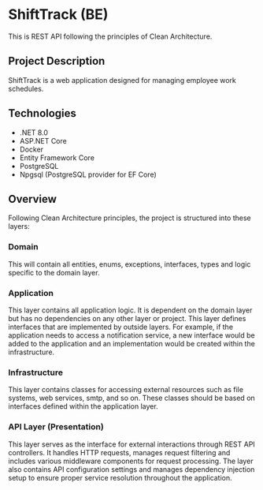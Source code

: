 # ShiftTrack (BE)

This is REST API following the principles of Clean Architecture.

## Project Description
ShiftTrack is a web application designed for managing employee work schedules.

## Technologies
- .NET 8.0
- ASP.NET Core
- Docker
- Entity Framework Core
- PostgreSQL
- Npgsql (PostgreSQL provider for EF Core)

## Overview
Following Clean Architecture principles, the project is structured into these layers:

### Domain

This will contain all entities, enums, exceptions, interfaces, types and logic specific to the domain layer.

### Application

This layer contains all application logic. It is dependent on the domain layer but has no dependencies on any other
layer or project. This layer defines interfaces that are implemented by outside layers. For example, if the application
needs to access a notification service, a new interface would be added to the application and an implementation would be
created within the infrastructure.

### Infrastructure

This layer contains classes for accessing external resources such as file systems, web services, smtp, and so on. These
classes should be based on interfaces defined within the application layer.

### API Layer (Presentation)

This layer serves as the interface for external interactions through REST API controllers. It handles HTTP requests,
manages request filtering and includes various middleware components for request processing. The layer also contains API
configuration settings and manages dependency injection setup to ensure proper service resolution throughout the
application.